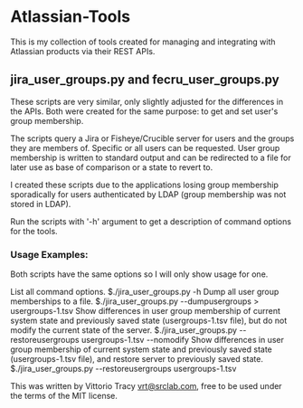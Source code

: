 # Atlassian-Tools

This is my collection of tools created for managing and integrating with Atlassian products via their REST APIs.


## jira_user_groups.py and fecru_user_groups.py

These scripts are very similar, only slightly adjusted for the differences in the APIs. Both were created for the same purpose: to get and set user's group membership.

The scripts query a Jira or Fisheye/Crucible server for users and the groups they are members of. Specific or all users can be requested. User group membership is written to standard output and can be redirected to a file for later use as base of comparison or a state to revert to.

I created these scripts due to the applications losing group membership sporadically for users authenticated by LDAP (group membership was not stored in LDAP).

Run the scripts with '-h' argument to get a description of command options for the tools.

### Usage Examples:

Both scripts have the same options so I will only show usage for one.

List all command options.
    $./jira_user_groups.py -h
Dump all user group memberships to a file.
    $./jira_user_groups.py --dumpusergroups > usergroups-1.tsv
Show differences in user group membership of current system state and previously saved state (usergroups-1.tsv file), but do not modify the current state of the server.
    $./jira_user_groups.py --restoreusergroups usergroups-1.tsv --nomodify
Show differences in user group membership of current system state and previously saved state (usergroups-1.tsv file), and restore server to previously saved state.
    $./jira_user_groups.py --restoreusergroups usergroups-1.tsv


This was written by Vittorio Tracy vrt@srclab.com, free to be used under the terms of the MIT license.
